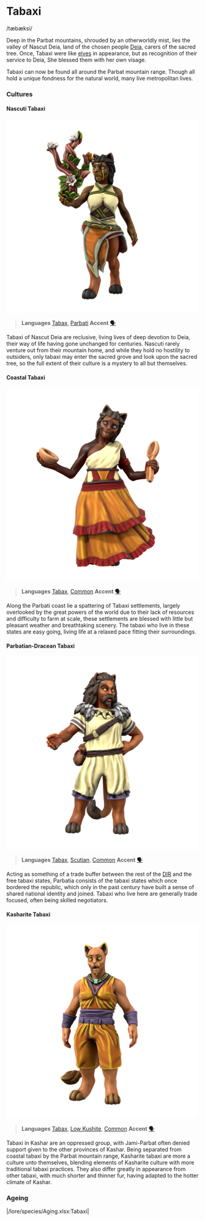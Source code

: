 # Tabaxi
/tæbæksi/

Deep in the Parbat mountains, shrouded by an otherworldly mist, lies the valley of Nascut Deia, land of the chosen people [Deia](/lore/cosmology/fey/deia), carers of the sacred tree. Once, Tabaxi were like [elves](/lore/species/elf) in appearance, but as recognition of their service to Deia, She blessed them with her own visage.

Tabaxi can now be found all around the Parbat mountain range. Though all hold a unique fondness for the natural world, many live metropolitan lives.

### Cultures

#### Nascuti Tabaxi
![](tabaxi-nascuti.png)

> **Languages** [Tabax](/lore/languages/parbati#tabax), [Parbati](/lore/languages/parbati)
> **Accent** [🗣️](https://www.dialectsarchive.com/portugal-1)

Tabaxi of Nascut Deia are reclusive, living lives of deep devotion to Deia, their way of life having gone unchanged for centuries. Nascuti rarely venture out from their mountain home, and while they hold no hostility to outsiders, only tabaxi may enter the sacred grove and look upon the sacred tree, so the full extent of their culture is a mystery to all but themselves.

#### Coastal Tabaxi
![](tabaxi-coastal.png)

> **Languages** [Tabax](/lore/languages/parbati#tabax), [Common](/lore/languages/common)
> **Accent** [🗣️](https://www.dialectsarchive.com/spain-3)

Along the Parbati coast lie a spattering of Tabaxi settlements, largely overlooked by the great powers of the world due to their lack of resources and difficulty to farm at scale, these settlements are blessed with little but pleasant weather and breathtaking scenery. The tabaxi who live in these states are easy going, living life at a relaxed pace fitting their surroundings.

#### Parbatian-Dracean Tabaxi
![](tabaxi-parbatian.png)

> **Languages** [Tabax](/lore/languages/parbati#tabax), [Scutian](/lore/languages/parbati#scutian), [Common](/lore/languages/common)
> **Accent** [🗣️](https://www.dialectsarchive.com/spain-3)

Acting as something of a trade buffer between the rest of the [DIR](/places/dracean_intercoastal_republic) and the free tabaxi states, Parbatia consists of the tabaxi states which once bordered the republic, which only in the past century have built a sense of shared national identity and joined. Tabaxi who live here are generally trade focused, often being skilled negotiators.

#### Kasharite Tabaxi
![](tabaxi-kashar.png)

> **Languages** [Tabax](/lore/languages/parbati#tabax), [Low Kushite](/lore/languages/kushite#low-kushite), [Common](/lore/languages/common)
> **Accent** [🗣️](https://www.dialectsarchive.com/turkey-3)

Tabaxi in Kashar are an oppressed group, with Jami-Parbat often denied support given to the other provinces of Kashar. Being separated from coastal tabaxi by the Parbat mountain range, Kasharite tabaxi are more a culture unto themselves, blending elements of Kasharite culture with more traditional tabaxi practices. They also differ greatly in appearance from other tabaxi, with much shorter and thinner fur, having adapted to the hotter climate of Kashar.

### Ageing
|/lore/species/Aging.xlsx:Tabaxi|